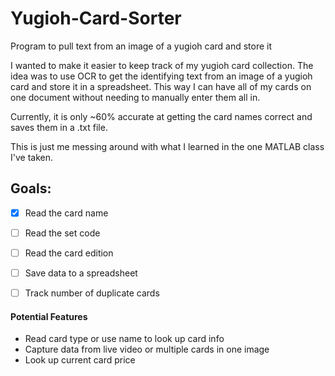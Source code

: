 # Yugioh-Card-Sorter
Program to pull text from an image of a yugioh card and store it

I wanted to make it easier to keep track of my yugioh card collection. The idea was to use OCR to get the identifying text from an image of a yugioh card and store it in a spreadsheet. This way I can have all of my cards on one document without needing to manually enter them all in.

Currently, it is only ~60% accurate at getting the card names correct and saves them in a .txt file.

This is just me messing around with what I learned in the one MATLAB class I've taken.

## Goals:
- [x] Read the card name
- [ ] Read the set code
- [ ] Read the card edition
- [ ] Save data to a spreadsheet
- [ ] Track number of duplicate cards


#### Potential Features
- Read card type or use name to look up card info
- Capture data from live video or multiple cards in one image
- Look up current card price
 
